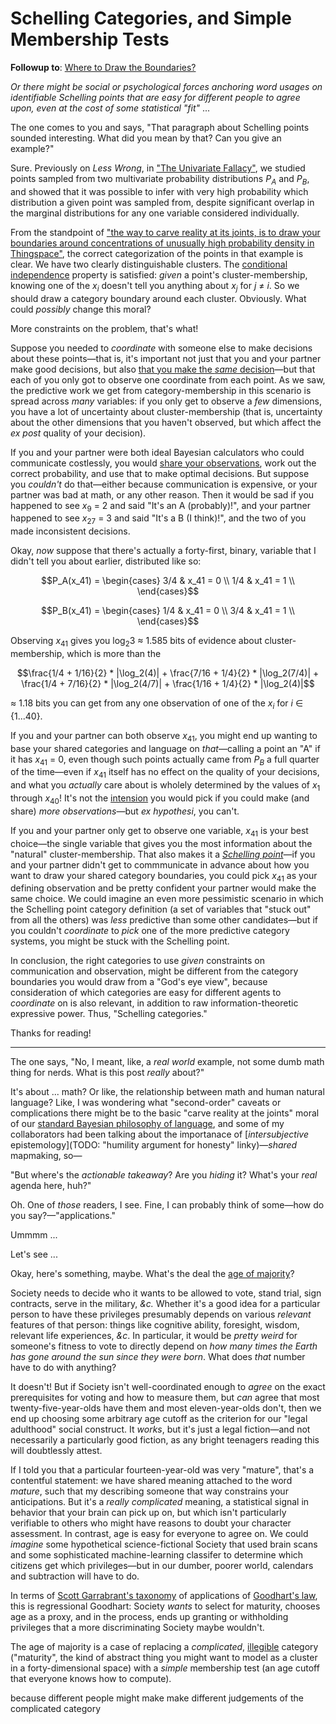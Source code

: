 # Schelling Categories, and Simple Membership Tests

**Followup to**: [Where to Draw the Boundaries?](https://www.lesswrong.com/posts/esRZaPXSHgWzyB2NL/where-to-draw-the-boundaries)

_Or there might be social or psychological forces anchoring word usages on identifiable Schelling points that are easy for different people to agree upon, even at the cost of some statistical "fit"_ ...

The one comes to you and says, "That paragraph about Schelling points sounded interesting. What did you mean by that? Can you give an example?"

Sure. Previously on _Less Wrong_, in ["The Univariate Fallacy"](https://www.lesswrong.com/posts/cu7YY7WdgJBs3DpmJ/the-univariate-fallacy), we studied points sampled from two multivariate probability distributions $P_A$ and $P_B$, and showed that it was possible to infer with very high probability which distribution a given point was sampled from, despite significant overlap in the marginal distributions for any one variable considered individually.

From the standpoint of ["the way to carve reality at its joints, is to draw your boundaries around concentrations of unusually high probability density in Thingspace"](https://www.lesswrong.com/posts/yLcuygFfMfrfK8KjF/mutual-information-and-density-in-thingspace), the correct categorization of the points in that example is clear. We have two clearly distinguishable clusters. The [conditional independence](https://www.lesswrong.com/posts/gDWvLicHhcMfGmwaK/conditional-independence-and-naive-bayes) property is satisfied: _given_ a point's cluster-membership, knowing one of the $x_i$ doesn't tell you anything about $x_j$ for _j_ ≠ _i_. So we should draw a category boundary around each cluster. Obviously. What could _possibly_ change this moral?

More constraints on the problem, that's what!

Suppose you needed to _coordinate_ with someone else to make decisions about these points—that is, it's important not just that you and your partner make good decisions, but also [that you make the _same_ decision](https://www.lesswrong.com/posts/9QxnfMYccz9QRgZ5z/the-costly-coordination-mechanism-of-common-knowledge#Coordination_Problems)—but that each of you only got to observe one coordinate from each point. As we saw, the predictive work we get from category-membership in this scenario is spread across _many_ variables: if you only get to observe a _few_ dimensions, you have a lot of uncertainty about cluster-membership (that is, uncertainty about the other dimensions that you haven't observed, but which affect the _ex post_ quality of your decision).

If you and your partner were both ideal Bayesian calculators who could communicate costlessly, you would [share your observations](https://www.overcomingbias.com/2009/02/share-likelihood-ratios-not-posterior-beliefs.html), work out the correct probability, and use that to make optimal decisions. But suppose you _couldn't_ do that—either because communication is expensive, or your partner was bad at math, or any other reason. Then it would be sad if you happened to see $x_9$ = 2 and said "It's an A (probably)!", and your partner happened to see $x_27$ = 3 and said "It's a B (I think)!", and the two of you made inconsistent decisions.

Okay, _now_ suppose that there's actually a forty-first, binary, variable that I didn't tell you about earlier, distributed like so:

$$P_A(x_41) = \begin{cases} 3/4 & x_41 = 0 \\ 1/4 & x_41 = 1 \\ \end{cases}$$

$$P_B(x_41) = \begin{cases} 1/4 & x_41 = 0 \\ 3/4 & x_41 = 1 \\ \end{cases}$$

Observing $x_41$ gives you $\log_2 3$ ≈ 1.585 bits of evidence about cluster-membership, which is more than the

$$\frac{1/4 + 1/16}{2} * |\log_2(4)| + \frac{7/16 + 1/4}{2} * |\log_2(7/4)| + \frac{1/4 + 7/16}{2} * |\log_2(4/7)| + \frac{1/16 + 1/4}{2} * |\log_2(4)|$$

≈ 1.18 bits you can get from any one observation of one of the $x_i$ for _i_ ∈ {1...40}.

If you and your partner can both observe $x_41$, you might end up wanting to base your shared categories and language on _that_—calling a point an "A" if it has $x_41$ = 0, even though such points actually came from $P_B$ a full quarter of the time—even if $x_41$ itself has no effect on the quality of your decisions, and what you _actually_ care about is wholely determined by the values of $x_1$ through $x_40$! It's not the [intension](https://www.lesswrong.com/posts/HsznWM9A7NiuGsp28/extensions-and-intensions) you would pick if you could make (and share) _more observations_—but _ex hypothesi_, you can't.

If you and your partner only get to observe one variable, $x_41$ is your best choice—the single variable that gives you the most information about the "natural" cluster-membership. That also makes it a [_Schelling point_](https://www.lesswrong.com/posts/yJfBzcDL9fBHJfZ6P/nash-equilibria-and-schelling-points)—if you and your partner didn't get to commmunicate in advance about how you want to draw your shared category boundaries, you could pick $x_41$ as your defining observation and be pretty confident your partner would make the same choice. We could imagine an even more pessimistic scenario in which the Schelling point category definition (a set of variables that "stuck out" from all the others) was _less_ predictive than some other candidates—but if you couldn't _coordinate_ to _pick_ one of the more predictive category systems, you might be stuck with the Schelling point.

In conclusion, the right categories to use _given_ constraints on communication and observation, might be different from the category boundaries you would draw from a "God's eye view", because consideration of which categories are easy for different agents to _coordinate_ on is also relevant, in addition to raw information-theoretic expressive power. Thus, "Schelling categories."

Thanks for reading!

-------

The one says, "No, I meant, like, a _real world_ example, not some dumb math thing for nerds. What is this post _really_ about?"

It's about ... math? Or like, the relationship between math and human natural language? Like, I was wondering what "second-order" caveats or complications there might be to the basic "carve reality at the joints" moral of our [standard Bayesian philosophy of language](https://www.lesswrong.com/posts/FaJaCgqBKphrDzDSj/37-ways-that-words-can-be-wrong), and some of my collaborators had been talking about the importanace of [_intersubjective_ epistemology](TODO: "humility argument for honesty" linky)—_shared_ mapmaking, so—

"But where's the _actionable takeaway_? Are you _hiding_ it? What's your _real_ agenda here, huh?"

Oh. One of _those_ readers, I see. Fine, I can probably think of some—how do you say?—"applications."

Ummmm ...

Let's see ...

Okay, here's something, maybe. What's the deal the [age of majority](https://en.wikipedia.org/wiki/Age_of_majority)?

Society needs to decide who it wants to be allowed to vote, stand trial, sign contracts, serve in the military, _&c._ Whether it's a good idea for a particular person to have these privileges presumably depends on various _relevant_ features of that person: things like cognitive ability, foresight, wisdom, relevant life experiences, _&c_. In particular, it would be _pretty weird_ for someone's fitness to vote to directly depend on _how many times the Earth has gone around the sun since they were born_. What does _that_ number have to do with anything?

It doesn't! But if Society isn't well-coordinated enough to _agree_ on the exact prerequisites for voting and how to measure them, but _can_ agree that most twenty-five-year-olds have them and most eleven-year-olds don't, then we end up choosing some arbitrary age cutoff as the criterion for our "legal adulthood" social construct. It _works_, but it's just a legal fiction—and not necessarily a particularly good fiction, as any bright teenagers reading this will doubtlessly attest.

If I told you that a particular fourteen-year-old was very "mature", that's a contentful statement: we have shared meaning attached to the word _mature_, such that my describing someone that way constrains your anticipations. But it's a _really complicated_ meaning, a statistical signal in behavior that your brain can pick up on, but which isn't particularly verifiable to others who might have reasons to doubt your character assessment. In contrast, age is easy for everyone to agree on. We could _imagine_ some hypothetical science-fictional Society that used brain scans and some sophisticated machine-learning classifer to determine which citizens get which privileges—but in our dumber, poorer world, calendars and subtraction will have to do.

In terms of [Scott Garrabrant's taxonomy](https://www.lesswrong.com/posts/EbFABnst8LsidYs5Y/goodhart-taxonomy) of applications of [Goodhart's law](https://www.lesswrong.com/posts/YtvZxRpZjcFNwJecS/the-importance-of-goodhart-s-law), this is regressional Goodhart: Society _wants_ to select for maturity, chooses age as a proxy, and in the process, ends up granting or withholding privileges that a more discriminating Society maybe wouldn't.

The age of majority is a case of replacing a _complicated_, [illegible](https://www.ribbonfarm.com/2010/07/26/a-big-little-idea-called-legibility/) category ("maturity", the kind of abstract thing you might want to model as a cluster in a forty-dimensional space) with a _simple_ membership test (an age cutoff that everyone knows how to compute).



because different people might make make different judgements of the complicated category

